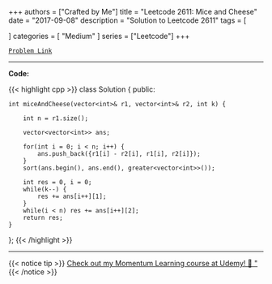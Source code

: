 
+++
authors = ["Crafted by Me"]
title = "Leetcode 2611: Mice and Cheese"
date = "2017-09-08"
description = "Solution to Leetcode 2611"
tags = [
    
]
categories = [
    "Medium"
]
series = ["Leetcode"]
+++



[`Problem Link`](https://leetcode.com/problems/mice-and-cheese/description/)

---

**Code:**

{{< highlight cpp >}}
class Solution {
public:
    
    int miceAndCheese(vector<int>& r1, vector<int>& r2, int k) {
        
        int n = r1.size();

        vector<vector<int>> ans;
        
        for(int i = 0; i < n; i++) {
            ans.push_back({r1[i] - r2[i], r1[i], r2[i]});
        }
        sort(ans.begin(), ans.end(), greater<vector<int>>());
        
        int res = 0, i = 0;
        while(k--) {
            res += ans[i++][1];
        }
        while(i < n) res += ans[i++][2];
        return res;
    }
};
{{< /highlight >}}



---



{{< notice tip >}}
[Check out my Momentum Learning course at Udemy! 🚀 "](https://www.udemy.com/course/blind-75-the-data-structures-and-algorithms-essentials/)
{{< /notice >}}

